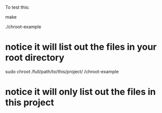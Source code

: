 To test this:

make

./chroot-example

# notice it will list out the files in your root directory

sudo chroot /full/path/to/this/project/ /chroot-example

# notice it will only list out the files in this project
